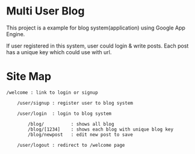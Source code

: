 # Multi User Blog 

This project is a example for blog system(application) using Google App Engine. 

If user registered in this system, user could login & write posts.
Each post has a unique key which could use with url.


# Site Map

    /welcome : link to login or signup

        /user/signup : register user to blog system

        /user/login  : login to blog system

            /blog/          : shows all blog
            /blog/[1234]    : shows each blog with unique blog key
            /blog/newpost   : edit new post to save 

        /user/logout : redirect to /welcome page



